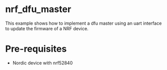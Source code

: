 nrf_dfu_master
==============

This example shows how to implement a dfu master using an uart interface to update the firmware of a NRF device.

# Pre-requisites

 - Nordic device with nrf52840

